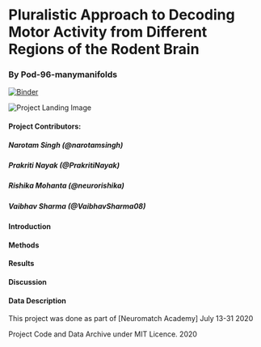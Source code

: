 # Pluralistic Approach to Decoding Motor Activity from Different Regions of the Rodent Brain
### By Pod-96-manymanifolds
[![Binder](https://mybinder.org/badge_logo.svg)](https://mybinder.org/v2/gh/neurorishika/pod-96-manymanifolds/master)

![Project Landing Image](https://github.com/neurorishika/pod-96-manymanifolds/blob/master/pod-96-manimanifolds.png?raw=true)

#### Project Contributors:

##### Narotam Singh (@narotamsingh)
##### Prakriti Nayak (@PrakritiNayak)
##### Rishika Mohanta (@neurorishika)
##### Vaibhav Sharma (@VaibhavSharma08)

#### Introduction

#### Methods

#### Results

#### Discussion

#### Data Description


This project was done as part of [Neuromatch Academy] July 13-31 2020

Project Code and Data Archive under MIT Licence. 2020
